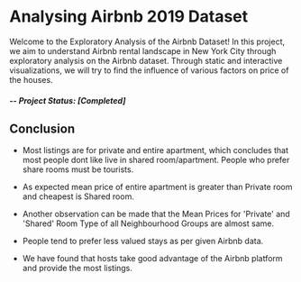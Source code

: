 # Analysing Airbnb 2019 Dataset

Welcome to the Exploratory Analysis of the Airbnb Dataset! In this project, we aim to understand Airbnb rental landscape in New York City through exploratory analysis on the Airbnb dataset. Through static and interactive visualizations, we will try to find the influence of various factors on price of the houses.

##### -- Project Status: [Completed]

## Conclusion

* Most listings are for private and entire apartment, which concludes that most people dont like live in shared room/apartment. People who prefer share rooms must be tourists.

* As expected mean price of entire apartment is greater than Private room and cheapest is Shared room.

* Another observation can be made that the Mean Prices for 'Private' and 'Shared' Room Type of all Neighbourhood Groups are almost same.

* People tend to prefer less valued stays as per given Airbnb data.

* We have found that hosts take good advantage of the Airbnb platform and provide the most listings.


